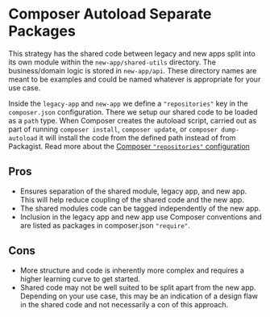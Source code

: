 # Composer Autoload Separate Packages

This strategy has the shared code between legacy and new apps split into its own module within the `new-app/shared-utils` directory. The business/domain logic is stored in `new-app/api`. These directory names are meant to be examples and could be named whatever is appropriate for your use case.

Inside the `legacy-app` and `new-app` we define a `"repositories"` key in the `composer.json` configuration. There we setup our shared code to be loaded as a `path` type. When Composer creates the autoload script, carried out as part of running `composer install`, `composer update`, or `composer dump-autoload` it will install the code from the defined path instead of from Packagist. Read more about the [Composer `"repositories"` configuration](https://getcomposer.org/doc/04-schema.md#repositories)

## Pros

- Ensures separation of the shared module, legacy app, and new app. This will help reduce coupling of the shared code and the new app.
- The shared modules code can be tagged independently of the new app.
- Inclusion in the legacy app and new app use Composer conventions and are listed as packages in composer.json `"require"`.

## Cons

- More structure and code is inherently more complex and requires a higher learning curve to get started.
- Shared code may not be well suited to be split apart from the new app. Depending on your use case, this may be an indication of a design flaw in the shared code and not necessarily a con of this approach.